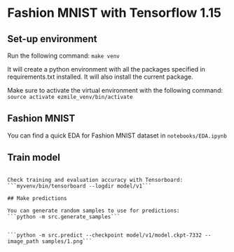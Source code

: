 # Fashion MNIST with Tensorflow 1.15

## Set-up environment

Run the following command:
```make venv```

It will create a python environment with all the packages specified in requirements.txt installed. It will also install the current package.

Make sure to activate the virtual environment with the following command:
```source activate ezmile_venv/bin/activate```

## Fashion MNIST

You can find a quick EDA for Fashion MNIST dataset in ```notebooks/EDA.ipynb```

## Train model
```

Check training and evaluation accuracy with Tensorboard:
```myvenv/bin/tensorboard --logdir model/v1```

## Make predictions

You can generate random samples to use for predictions:
```python -m src.generate_samples```


```python -m src.predict --checkpoint model/v1/model.ckpt-7332 --image_path samples/1.png```

